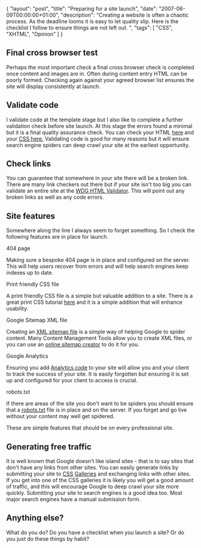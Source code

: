 {
  "layout": "post",
  "title": "Preparing for a site launch",
  "date": "2007-06-09T00:00:00+01:00",
  "description": "Creating a website is often a chaotic process. As the deadline looms it is easy to let quality slip. Here is the checklist I follow to ensure things are not left out. ",
  "tags": [
    "CSS",
    "XHTML",
    "Opinion"
  ]
}

## Final cross browser test

Perhaps the most important check a final cross browser check is completed once content and images are in. Often during content entry HTML can be poorly formed. Checking again against your agreed browser list ensures the site will display consistently at launch. 

## Validate code

I validate code at the template stage but I also like to complete a further validation check before site launch. At this stage the errors found a minimal but it is a final quality assurance check. You can check your HTML [here][1] and your [CSS here.][2] Validating code is good for many reasons but it will ensure search engine spiders can deep crawl your site at the earliest opportunity. 

## Check links

You can guarantee that somewhere in your site there will be a broken link. There are many link checkers out there but if your site isn't too big you can validate an entire site at the [WDG HTML Validator][3]. This will point out any broken links as well as any code errors. 

## Site features

Somewhere along the line I always seem to forget something. So I check the following features are in place for launch. 

404 page

Making sure a bespoke 404 page is in place and configured on the server. This will help users recover from errors and will help search engines keep indexes up to date.

Print friendly CSS file

A print friendly CSS file is a simple but valuable addition to a site. There is a great print CSS tutorial [here][4] and it is a simple addition that will enhance usability. 

Google Sitemap XML file

Creating an [XML sitemap file][5] is a simple way of helping Google to spider content. Many Content Management Tools allow you to create XML files, or you can use an [online sitemap creator][6] to do it for you. 

Google Analytics

Ensuring you add [Analytics code][7] to your site will allow you and your client to track the success of your site. It is easily forgotten but ensuring it is set up and configured for your client to access is crucial. 

robots.txt

If there are areas of the site you don't want to be spiders you should ensure that a [robots.txt][8] file is in place and on the server. If you forget and go live without your content may well get spidered.

These are simple features that should be on every professional site.

## Generating free traffic

It is well known that Google doesn't like island sites - that is to say sites that don't have any links from other sites. You can easily generate links by submitting your site to [CSS][9] [Galleries][10] and exchanging links with other sites. If you get into one of the CSS galleries it is likely you will get a good amount of traffic, and this will encourage Google to deep crawl your site more quickly. Submitting your site to search engines is a good idea too. Most major search engines have a manual submission form.

## Anything else?

What do you do? Do you have a checklist when you launch a site? Or do you just do these things by habit?

 [1]: http://validator.w3.org/
 [2]: http://jigsaw.w3.org/css-validator/
 [3]: http://htmlhelp.com/tools/validator/
 [4]: http://alistapart.com/stories/goingtoprint/
 [5]: http://www.google.com/webmasters/sitemaps/
 [6]: http://www.xml-sitemaps.com/
 [7]: http://www.google.com/analytics/
 [8]: http://www.robotstxt.org/
 [9]: http://cssmania.com/
 [10]: http://www.cssdrive.com/
